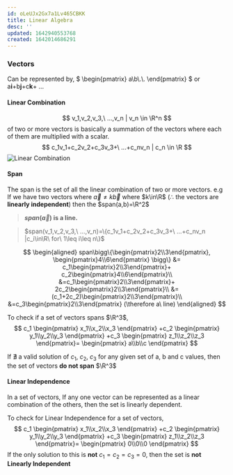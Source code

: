 ```yaml
---
id: oLeUJx2Gx7a1Lv465CBKK
title: Linear Algebra
desc: ''
updated: 1642940553768
created: 1642014686291
---
```

### Vectors
Can be represented by,
$
\begin{pmatrix}
a\\b\\.\\.
\end{pmatrix}
$  or a**i**+b**j**+c**k**+ ...

#### Linear Combination
$$
v_1,v_2,v_3,\ ...,v_n | v_n \in \R^n 
$$
of two or more vectors is basically a summation of the vectors where each of them are multiplied with a scalar.
$$
c_1v_1+c_2v_2+c_3v_3+\ ...+c_nv_n | c_n \in \R 
$$
![Linear Combination](https://upload.wikimedia.org/wikipedia/commons/6/6f/Linjcomb.png)

#### Span
The span is the set of all the linear combination of two or more vectors.
e.g If we have two vectors where $\overrightarrow{a}\neq k\overrightarrow{b}$ where $k\in\R$ ($\therefore$ the vectors are **linearly independent**) then the $span(a,b)=\R^2$
>**$span(\overrightarrow{a})$ is a line.**

>$span(v_1,v_2,v_3,\ ...,v_n)=\{c_1v_1+c_2v_2+c_3v_3+\ ...+c_nv_n |c_i\in\R\ for\ 1\leq i\leq n\}$

$$
\begin{aligned}
span\bigg\{\begin{pmatrix}2\\3\end{pmatrix}, \begin{pmatrix}4\\6\end{pmatrix} \bigg\} &= c_1\begin{pmatrix}2\\3\end{pmatrix}+  c_2\begin{pmatrix}4\\6\end{pmatrix}\\
&=c_1\begin{pmatrix}2\\3\end{pmatrix}+  2c_2\begin{pmatrix}2\\3\end{pmatrix}\\
&= (c_1+2c_2)\begin{pmatrix}2\\3\end{pmatrix}\\
&=c_3\begin{pmatrix}2\\3\end{pmatrix} (\therefore a\ line)
\end{aligned}
$$

To check if a set of vectors spans $\R^3$,
$$
c_1
\begin{pmatrix}
x_1\\x_2\\x_3
\end{pmatrix}
+c_2
\begin{pmatrix}
y_1\\y_2\\y_3
\end{pmatrix}
+c_3
\begin{pmatrix}
z_1\\z_2\\z_3
\end{pmatrix}=
\begin{pmatrix}
a\\b\\c
\end{pmatrix}
$$

If $\nexists$ a valid solution of $c_1,\ c_2,\ c_3$ for any given set of a, b and c values, then the set of vectors **do not span** $\R^3$

#### Linear Independence
In a set of vectors, If any one vector can be represented as a linear combination of the others, then the set is linearly dependent.    

To check for Linear Independence for a set of vectors,
$$
c_1
\begin{pmatrix}
x_1\\x_2\\x_3
\end{pmatrix}
+c_2
\begin{pmatrix}
y_1\\y_2\\y_3
\end{pmatrix}
+c_3
\begin{pmatrix}
z_1\\z_2\\z_3
\end{pmatrix}=
\begin{pmatrix}
0\\0\\0
\end{pmatrix}
$$
If the only solution to this is **not** $c_1=c_2=c_3=0$, then the set is **not Linearly Independent** 